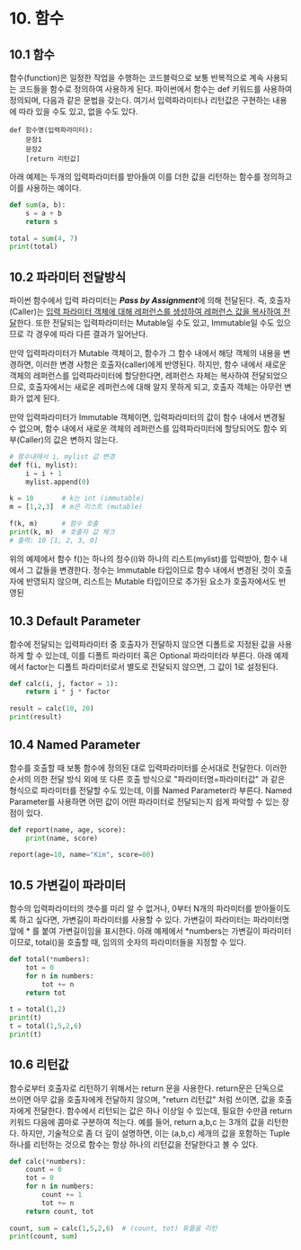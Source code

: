 # 10. 함수

## 10.1 함수
함수(function)은 일정한 작업을 수행하는 코드블럭으로 보통 반복적으로 계속 사용되는 코드들을 함수로 정의하여 사용하게 된다. 파이썬에서 함수는 def 키워드를 사용하여 정의되며, 다음과 같은 문법을 갖는다. 여기서 입력파라미터나 리턴값은 구현하는 내용에 따라 있을 수도 있고, 없을 수도 있다.

```
def 함수명(입력파라미터):
    문장1
    문장2
    [return 리턴값]
```

아래 예제는 두개의 입력파라미터를 받아들여 이를 더한 값을 리턴하는 함수를 정의하고 이를 사용하는 예이다.

```python
def sum(a, b):
    s = a + b
    return s
 
total = sum(4, 7)
print(total)
```

## 10.2 파라미터 전달방식
파이썬 함수에서 입력 파라미터는 ***Pass by Assignment***에 의해 전달된다. 즉, 호출자(Caller)는 <u>입력 파라미터 객체에 대해 레퍼런스를 생성하여 레퍼런스 값을 복사하여 전달</u>한다. 또한 전달되는 입력파라미터는 Mutable일 수도 있고, Immutable일 수도 있으므로 각 경우에 따라 다른 결과가 일어난다.

만약 입력파라미터가 Mutable 객체이고, 함수가 그 함수 내에서 해당 객체의 내용을 변경하면, 이러한 변경 사항은 호출자(caller)에게 반영된다. 하지만, 함수 내에서 새로운 객체의 레퍼런스를 입력파라미터에 할당한다면, 레퍼런스 자체는 복사하여 전달되었으므로, 호출자에서는 새로운 레퍼런스에 대해 알지 못하게 되고, 호출자 객체는 아무런 변화가 없게 된다.

만약 입력파라미터가 Immutable 객체이면, 입력파라미터의 값이 함수 내에서 변경될 수 없으며, 함수 내에서 새로운 객체의 레퍼런스를 입력파라미터에 할당되어도 함수 외부(Caller)의 값은 변하지 않는다.

```python
# 함수내에서 i, mylist 값 변경
def f(i, mylist):
    i = i + 1
    mylist.append(0)
 
k = 10       # k는 int (immutable)
m = [1,2,3]  # m은 리스트 (mutable)
 
f(k, m)      # 함수 호출
print(k, m)  # 호출자 값 체크
# 출력: 10 [1, 2, 3, 0]
```

위의 예제에서 함수 f()는 하나의 정수(i)와 하나의 리스트(mylist)를 입력받아, 함수 내에서 그 값들을 변경한다. 정수는 Immutable 타입이므로 함수 내에서 변경된 것이 호출자에 반영되지 않으며, 리스트는 Mutable 타입이므로 추가된 요소가 호출자에서도 반영된

## 10.3 Default Parameter
함수에 전달되는 입력파라미터 중 호출자가 전달하지 않으면 디폴트로 지정된 값을 사용하게 할 수 있는데, 이를 디폴트 파라미터 혹은 Optional 파라미터라 부른다. 아래 예제에서 factor는 디폴트 파라미터로서 별도로 전달되지 않으면, 그 값이 1로 설정된다.

```python
def calc(i, j, factor = 1):
    return i * j * factor
 
result = calc(10, 20)
print(result)
```

## 10.4 Named Parameter
함수를 호출할 때 보통 함수에 정의된 대로 입력파라미터를 순서대로 전달한다. 이러한 순서의 의한 전달 방식 외에 또 다른 호출 방식으로 "파라미터명=파라미터값" 과 같은 형식으로 파라미터를 전달할 수도 있는데, 이를 Named Parameter라 부른다. Named Parameter를 사용하면 어떤 값이 어떤 파라미터로 전달되는지 쉽게 파악할 수 있는 장점이 있다.

```python
def report(name, age, score):
    print(name, score)
 
report(age=10, name="Kim", score=80)
```

## 10.5 가변길이 파라미터
함수의 입력파라미터의 갯수를 미리 알 수 없거나, 0부터 N개의 파라미터를 받아들이도록 하고 싶다면, 가변길이 파라미터를 사용할 수 있다. 가변길이 파라미터는 파라미터명 앞에 * 를 붙여 가변길이임을 표시한다. 아래 예제에서 *numbers는 가변길이 파라미터이므로, total()을 호출할 때, 임의의 숫자의 파라미터들을 지정할 수 있다.

```python
def total(*numbers):
    tot = 0
    for n in numbers:
        tot += n
    return tot
 
t = total(1,2)
print(t)
t = total(1,5,2,6)
print(t)
```

## 10.6 리턴값
함수로부터 호출자로 리턴하기 위해서는 return 문을 사용한다. return문은 단독으로 쓰이면 아무 값을 호출자에게 전달하지 않으며, "return 리턴값" 처럼 쓰이면, 값을 호출자에게 전달한다. 함수에서 리턴되는 값은 하나 이상일 수 있는데, 필요한 수만큼 return 키워드 다음에 콤마로 구분하여 적는다. 예를 들어, return a,b,c 는 3개의 값을 리턴한다. 하지만, 기술적으로 좀 더 깊이 설명하면, 이는 (a,b,c) 세개의 값을 포함하는 Tuple 하나를 리턴하는 것으로 함수는 항상 하나의 리턴값을 전달한다고 볼 수 있다.

```python
def calc(*numbers):
    count = 0
    tot = 0
    for n in numbers:
        count += 1
        tot += n
    return count, tot
 
count, sum = calc(1,5,2,6)  # (count, tot) 튜플을 리턴
print(count, sum)
```